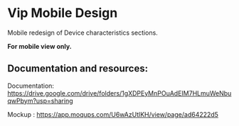 # Vip Mobile Design

Mobile redesign of Device characteristics sections.

**For mobile view only.**

## Documentation and resources:

Documentation: https://drive.google.com/drive/folders/1gXDPEyMnPOuAdEIM7HLmuWeNbuqwPbym?usp=sharing

Mockup : https://app.moqups.com/U6wAzUtlKH/view/page/ad64222d5